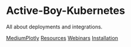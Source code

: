 # Active-Boy-Kubernetes
All about deployments and integrations.

[MediumPlotly](https://medium.com/plotly)
[Resources](https://plotly.com/resources/)
[Webinars](https://plotly.com/resources/webinars/)
[Installation](https://plotly.com/dash/easy-installation/)

